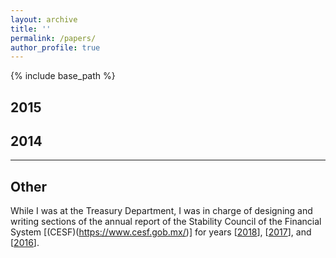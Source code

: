 ```yaml
---
layout: archive
title: ''
permalink: /papers/
author_profile: true
---
```


{% include base_path %}

## 2015


## 2014


---

## Other
While I was at the Treasury Department, I was in charge of designing and writing sections of the annual report of the Stability Council of the Financial System [(CESF)(https://www.cesf.gob.mx/)] for years [[2018](https://sebastian-olascoaga.github.io/files/2018_informe_anual_cesf.pdf)], [[2017](https://sebastian-olascoaga.github.io/files/2017_informe_anual_cesf.pdf)], and [[2016](https://sebastian-olascoaga.github.io/files/2016_informe_anual_cesf.pdf)].
